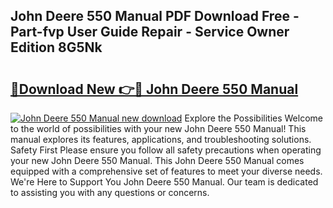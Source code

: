 ## John Deere 550 Manual PDF Download Free - Part-fvp User Guide Repair - Service Owner Edition 8G5Nk

# <h2><a href="http://bc86237.oget.top/?id=John+Deere+550+Manual">🔗Download New 👉🔴 John Deere 550 Manual</a></h2>

[![John Deere 550 Manual new download](https://i.imgur.com/5g1atiW.png)](http://bc86237.oget.top/?id=John+Deere+550+Manual)
Explore the Possibilities Welcome to the world of possibilities with your new John Deere 550 Manual! This manual explores its features, applications, and troubleshooting solutions. Safety First Please ensure you follow all safety precautions when operating your new John Deere 550 Manual. This John Deere 550 Manual comes equipped with a comprehensive set of features to meet your diverse needs. We're Here to Support You John Deere 550 Manual. Our team is dedicated to assisting you with any questions or concerns.
